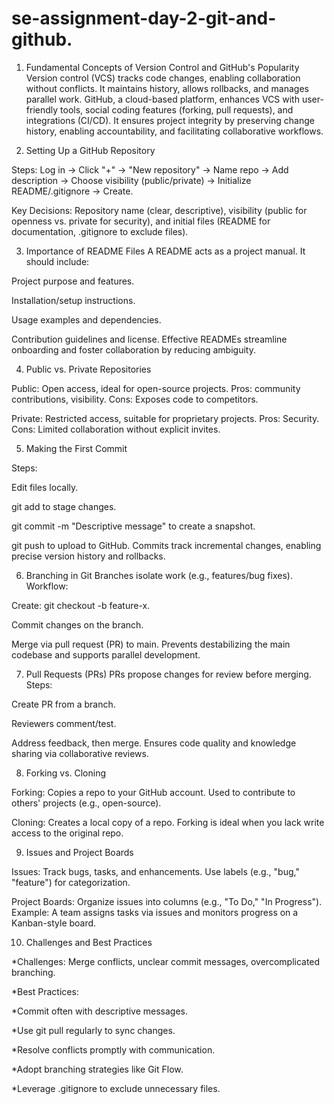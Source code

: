 # se-assignment-day-2-git-and-github.


1. Fundamental Concepts of Version Control and GitHub's Popularity
Version control (VCS) tracks code changes, enabling collaboration without conflicts. It maintains history, allows rollbacks, and manages parallel work. GitHub, a cloud-based platform, enhances VCS with user-friendly tools, social coding features (forking, pull requests), and integrations (CI/CD). It ensures project integrity by preserving change history, enabling accountability, and facilitating collaborative workflows.



3. Setting Up a GitHub Repository

Steps: Log in → Click "+" → "New repository" → Name repo → Add description → Choose visibility (public/private) → Initialize README/.gitignore → Create.

Key Decisions: Repository name (clear, descriptive), visibility (public for openness vs. private for security), and initial files (README for documentation, .gitignore to exclude files).



3. Importance of README Files
A README acts as a project manual. It should include:

Project purpose and features.

Installation/setup instructions.

Usage examples and dependencies.

Contribution guidelines and license.
Effective READMEs streamline onboarding and foster collaboration by reducing ambiguity.




4. Public vs. Private Repositories

Public: Open access, ideal for open-source projects. Pros: community contributions, visibility. Cons: Exposes code to competitors.

Private: Restricted access, suitable for proprietary projects. Pros: Security. Cons: Limited collaboration without explicit invites.





5. Making the First Commit

Steps:

Edit files locally.

git add <file> to stage changes.

git commit -m "Descriptive message" to create a snapshot.

git push to upload to GitHub.
Commits track incremental changes, enabling precise version history and rollbacks.




6. Branching in Git
Branches isolate work (e.g., features/bug fixes). Workflow:

Create: git checkout -b feature-x.

Commit changes on the branch.

Merge via pull request (PR) to main.
Prevents destabilizing the main codebase and supports parallel development.




7. Pull Requests (PRs)
PRs propose changes for review before merging. Steps:

Create PR from a branch.

Reviewers comment/test.

Address feedback, then merge.
Ensures code quality and knowledge sharing via collaborative reviews.





8. Forking vs. Cloning

Forking: Copies a repo to your GitHub account. Used to contribute to others' projects (e.g., open-source).

Cloning: Creates a local copy of a repo. Forking is ideal when you lack write access to the original repo.




9. Issues and Project Boards

Issues: Track bugs, tasks, and enhancements. Use labels (e.g., "bug," "feature") for categorization.

Project Boards: Organize issues into columns (e.g., "To Do," "In Progress"). Example: A team assigns tasks via issues and monitors progress on a Kanban-style board.





10. Challenges and Best Practices

*Challenges: Merge conflicts, unclear commit messages, overcomplicated branching.

*Best Practices:

*Commit often with descriptive messages.

*Use git pull regularly to sync changes.

*Resolve conflicts promptly with communication.

*Adopt branching strategies like Git Flow.

*Leverage .gitignore to exclude unnecessary files.
